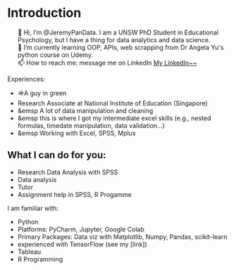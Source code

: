 <h1> Introduction </h1>
<ul>
👋 Hi, I’m @JeremyPanData. I am a UNSW PhD Student in Educational Psychology, but I have a thing for data analytics and data science. <br>
🌱 I’m currently learning OOP, APIs, web scrapping from Dr Angela Yu's python course on Udemy.  <br>
📫 How to reach me: message me on LinkedIn <a href="https://www.linkedin.com/in/jeremy-pan-jiadong"> My LinkedIn~~ </a><br>
</ul>

Experiences:
- 🪖A guy in green
- Research Associate at National Institute of Education (Singapore)
- &emsp A lot of data manipulation and cleaning
- &emsp this is where I got my intermediate excel skills (e.g., nested formulas, timedate manipulation, data validation...) 
- &emsp Working with Excel, SPSS, Mplus

What I can do for you:
- 
- Research Data Analysis with SPSS
- Data analysis 
- Tutor
- Assignment help in SPSS, R Progamme

I am familiar with:
- Python 
- Platforms: PyCharm, Jupyter, Google Colab
- Primary Packages: Data viz with Matplotlib, Numpy, Pandas, scikit-learn
- experienced with TensorFlow (see my [link])
- Tableau
- R Programming


<!---
JeremyPanData/JeremyPanData is a ✨ special ✨ repository because its `README.md` (this file) appears on your GitHub profile.
You can click the Preview link to take a look at your changes.
--->
